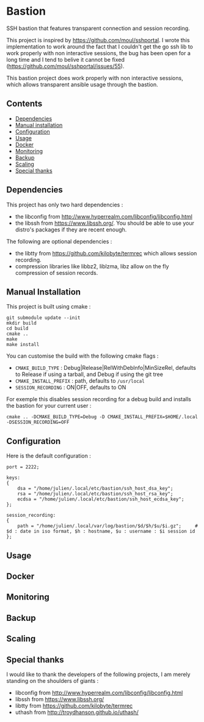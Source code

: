 # Bastion

SSH bastion that features transparent connection and session recording.

This project is inspired by https://github.com/moul/sshportal. I wrote this implementation to work around the fact that I couldn't get the go ssh lib
to work properly with non interactive sessions, the bug has been open for a long time and I tend to belive it cannot be fixed
(https://github.com/moul/sshportal/issues/55).

This bastion project does work properly with non interactive sessions, which allows transparent ansible usage through the bastion.

## Contents

- [Dependencies](#dependencies)
- [Manual installation](#manual-installation)
- [Configuration](#configuration)
- [Usage](#usage)
- [Docker](#docker)
- [Monitoring](#monitoring)
- [Backup](#backup)
- [Scaling](#scaling)
- [Special thanks](#special-thanks)

## Dependencies

This project has only two hard dependencies :
- the libconfig from http://www.hyperrealm.com/libconfig/libconfig.html
- the libssh from https://www.libssh.org/. You should be able to use your distro's packages if they are recent enough.

The following are optional dependencies :
- the libtty from https://github.com/kilobyte/termrec which allows session recording.
- compression libraries like libbz2, liblzma, libz allow on the fly compression of session records.

## Manual Installation

This project is built using cmake :
```
git submodule update --init
mkdir build
cd build
cmake ..
make
make install
```

You can customise the build with the following cmake flags :

- `CMAKE_BUILD_TYPE` : Debug|Release|RelWithDebInfo|MinSizeRel, defaults to Release if using a tarball, and Debug if using the git tree
- `CMAKE_INSTALL_PREFIX` : path, defaults to `/usr/local`
- `SESSION_RECORDING` : ON|OFF, defaults to ON

For exemple this disables session recording for a debug build and installs the bastion for your current user :

`cmake .. -DCMAKE_BUILD_TYPE=Debug -D CMAKE_INSTALL_PREFIX=$HOME/.local -DSESSION_RECORDING=OFF`

## Configuration

Here is the default configuration :
```
port = 2222;

keys:
{
    dsa = "/home/julien/.local/etc/bastion/ssh_host_dsa_key";
    rsa = "/home/julien/.local/etc/bastion/ssh_host_rsa_key";
    ecdsa = "/home/julien/.local/etc/bastion/ssh_host_ecdsa_key";
};

session_recording:
{
    path = "/home/julien/.local/var/log/bastion/$d/$h/$u/$i.gz";     # $d : date in iso format, $h : hostname, $u : username : $i session id
};
```

## Usage

## Docker

## Monitoring

## Backup

## Scaling

## Special thanks

I would like to thank the developers of the following projects, I am merely standing on the shoulders of giants :

- libconfig from http://www.hyperrealm.com/libconfig/libconfig.html
- libssh from https://www.libssh.org/
- libtty from https://github.com/kilobyte/termrec
- uthash from http://troydhanson.github.io/uthash/
